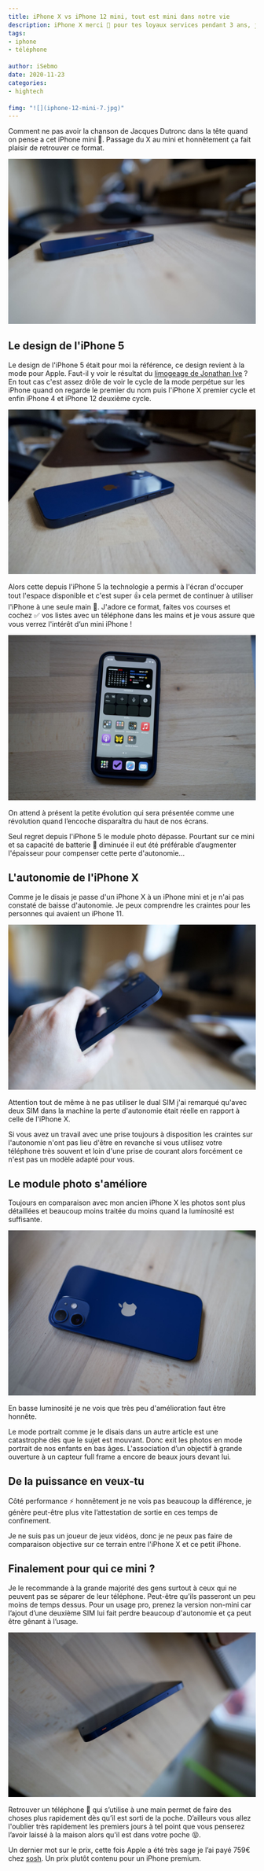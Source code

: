 ```yaml
---
title: iPhone X vs iPhone 12 mini, tout est mini dans notre vie
description: iPhone X merci 🙏 pour tes loyaux services pendant 3 ans, je passe au modèle mini !
tags:
- iphone
- téléphone

author: iSebmo
date: 2020-11-23
categories:
- hightech

fimg: "![](iphone-12-mini-7.jpg)"
---
```

Comment ne pas avoir la chanson de Jacques Dutronc dans la tête quand on pense a cet iPhone mini 📱. 
Passage du X au mini et honnêtement ça fait plaisir de retrouver ce format. 

![](iphone-12-mini-3.jpg)

## Le design de l'iPhone 5
Le design de l'iPhone 5 était pour moi la référence, ce design revient à la mode pour Apple. Faut-il y voir le résultat du [limogeage de Jonathan Ive](https://www.lemonde.fr/economie/article/2019/06/28/apple-jonathan-ive-le-depart-d-un-heros-fatigue_5482584_3234.html) ? En tout cas c'est assez drôle de voir le cycle de la mode perpétue sur les iPhone quand on regarde le premier du nom puis l'iPhone X premier cycle et enfin iPhone 4 et iPhone 12 deuxième cycle. 

![](iphone-12-mini-2.jpg)

Alors cette depuis l'iPhone 5 la technologie a permis à l'écran d'occuper tout l'espace disponible et c'est super 👍 cela permet de continuer à utiliser l'iPhone à une seule main 🤚. J'adore ce format, faites vos courses et cochez ✅ vos listes avec un téléphone dans les mains et je vous assure que vous verrez l'intérêt d’un mini iPhone !

![](iphone-12-mini-6.jpg)

On attend à présent la petite évolution qui sera présentée comme une révolution quand l’encoche disparaîtra du haut de nos écrans. 

Seul regret depuis l'iPhone 5 le module photo dépasse. Pourtant sur ce mini et sa capacité de batterie 🔋 diminuée il eut été préférable d’augmenter l'épaisseur pour compenser cette perte d'autonomie... 

## L'autonomie de l'iPhone X
Comme je le disais je passe d'un iPhone X à un iPhone mini et je n'ai pas constaté de baisse d'autonomie. Je peux comprendre les craintes pour les personnes qui avaient un iPhone 11. 

![](iphone-12-mini-4.jpg)

Attention tout de même à ne pas utiliser le dual SIM j'ai remarqué qu'avec deux SIM dans la machine la perte d'autonomie était réelle en rapport à celle de l'iPhone X. 

Si vous avez un travail avec une prise toujours à disposition les craintes sur l'autonomie n'ont pas lieu d'être en revanche si vous utilisez votre téléphone très souvent et loin d'une prise de courant alors forcément ce n'est pas un modèle adapté pour vous. 

## Le module photo s'améliore 
Toujours en comparaison avec mon ancien iPhone X les photos sont plus détaillées et beaucoup moins traitée du moins quand la luminosité est suffisante. 

 ![](iphone-12-mini-1.jpg)

En basse luminosité je ne vois que très peu d'amélioration faut être honnête.

Le mode portrait comme je le disais dans un autre article est une catastrophe dès que le sujet est mouvant. Donc exit les photos en mode portrait de nos enfants en bas âges. L'association d’un objectif à grande ouverture à un capteur full frame a encore de beaux jours devant lui. 

## De la puissance en veux-tu 
Côté performance ⚡️ honnêtement je ne vois pas beaucoup la différence, je génère peut-être plus vite l’attestation de sortie en ces temps de confinement. 

Je ne suis pas un joueur de jeux vidéos, donc je ne peux pas faire de comparaison objective sur ce terrain entre l'iPhone X et ce petit iPhone. 

## Finalement pour qui ce mini ?
Je le recommande à la grande majorité des gens surtout à ceux qui ne peuvent pas se séparer de leur téléphone. Peut-être qu’ils passeront un peu moins de temps dessus. Pour un usage pro, prenez la version non-mini car l’ajout d’une deuxième SIM lui fait perdre beaucoup d'autonomie et ça peut être gênant à l’usage. 

![](iphone-12-mini-5.jpg)

Retrouver un téléphone 📱 qui s’utilise à une main permet de faire des choses plus rapidement dès qu’il est sorti de la poche. D’ailleurs vous allez l'oublier très rapidement les premiers jours à tel point que vous penserez l’avoir laissé à la maison alors qu'il est dans votre poche 😝. 

Un dernier mot sur le prix, cette fois Apple a été très sage je l’ai payé 759€ chez [sosh](sosh.fr). Un prix plutôt contenu pour un iPhone premium. 
